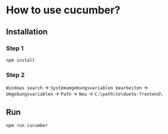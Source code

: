 # How to use cucumber?
## Installation
### Step 1
`npm install`

### Step 2
`Windows search` -> `Systemumgebungsvariablen bearbeiten` -> `Umgebungsvariablen` -> `Path` -> `Neu` -> `C:\path\to\dueto-frontend\`

## Run
`npm run cucumber`
